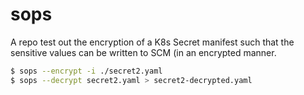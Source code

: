 # sops
A repo test out the encryption of a K8s Secret manifest such that the sensitive values can be written to SCM (in an encrypted manner.

```bash
$ sops --encrypt -i ./secret2.yaml
$ sops --decrypt secret2.yaml > secret2-decrypted.yaml
```
